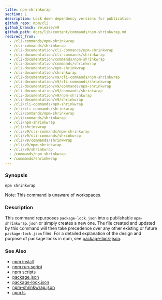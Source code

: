 ```yaml
---
title: npm-shrinkwrap
section: 1
description: Lock down dependency versions for publication
github_repo: npm/cli
github_branch: release/v9
github_path: docs/lib/content/commands/npm-shrinkwrap.md
redirect_from:
  - /cli-commands/npm-shrinkwrap
  - /cli-commands/shrinkwrap
  - /cli-documentation/cli-commands/npm-shrinkwrap
  - /cli-documentation/cli-commands/shrinkwrap
  - /cli-documentation/commands/npm-shrinkwrap
  - /cli-documentation/commands/shrinkwrap
  - /cli-documentation/npm-shrinkwrap
  - /cli-documentation/shrinkwrap
  - /cli-documentation/v9/cli-commands/npm-shrinkwrap
  - /cli-documentation/v9/cli-commands/shrinkwrap
  - /cli-documentation/v9/commands/npm-shrinkwrap
  - /cli-documentation/v9/commands/shrinkwrap
  - /cli-documentation/v9/npm-shrinkwrap
  - /cli-documentation/v9/shrinkwrap
  - /cli/cli-commands/npm-shrinkwrap
  - /cli/cli-commands/shrinkwrap
  - /cli/commands/npm-shrinkwrap
  - /cli/commands/shrinkwrap
  - /cli/npm-shrinkwrap
  - /cli/shrinkwrap
  - /cli/v9/cli-commands/npm-shrinkwrap
  - /cli/v9/cli-commands/shrinkwrap
  - /cli/v9/commands/shrinkwrap
  - /cli/v9/npm-shrinkwrap
  - /cli/v9/shrinkwrap
  - /commands/npm-shrinkwrap
  - /commands/shrinkwrap
---
```


### Synopsis

```bash
npm shrinkwrap
```

Note: This command is unaware of workspaces.

### Description

This command repurposes `package-lock.json` into a publishable
`npm-shrinkwrap.json` or simply creates a new one. The file created and
updated by this command will then take precedence over any other existing
or future `package-lock.json` files. For a detailed explanation of the
design and purpose of package locks in npm, see
[package-lock-json](/cli/v9/configuring-npm/package-lock-json).

### See Also

* [npm install](/cli/v9/commands/npm-install)
* [npm run-script](/cli/v9/commands/npm-run-script)
* [npm scripts](/cli/v9/using-npm/scripts)
* [package.json](/cli/v9/configuring-npm/package-json)
* [package-lock.json](/cli/v9/configuring-npm/package-lock-json)
* [npm-shrinkwrap.json](/cli/v9/configuring-npm/npm-shrinkwrap-json)
* [npm ls](/cli/v9/commands/npm-ls)

